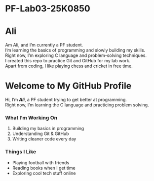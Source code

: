 # PF-Lab03-25K0850
# Ali  

Am Ali, and I’m currently a PF student.  
I’m learning the basics of programming and slowly building my skills.  
Right now, I’m exploring C language and problem-solving techniques.  
I created this repo to practice Git and GitHub for my lab work.  
Apart from coding, I like playing chess and cricket in free time.

# Welcome to My GitHub Profile  

Hi, I’m **_Ali_**, a PF student trying to get better at programming.  
Right now, I’m learning the C language and practicing problem solving.  

### What I’m Working On
1. Building my basics in programming  
2. Understanding Git & GitHub  
3. Writing cleaner code every day  

### Things I Like
- Playing football with friends  
- Reading books when I get time  
- Exploring cool tech stuff online  
